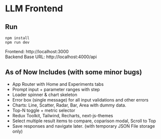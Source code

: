 # LLM Frontend

## Run
```
npm install
npm run dev
```
Frontend: http://localhost:3000  
Backend Base URL: http://localhost:4000/api

## As of Now Includes (with some minor bugs)
- App Router with Home and Experiments tabs
- Prompt input + parameter ranges with step
- Loader spinner & chart skeleton
- Error box (single message) for all input validations and other errors
- Charts: Line, Scatter, Radar, Bar, Area with dummy data.
- Top-N toggle + metric selector
- Redux Toolkit, Tailwind, Recharts, next-js-themes
- Select multiple result items to compare, coparison modal, Scroll to Top
- Save responses and navigate later. (with temporary JSON File storage only)